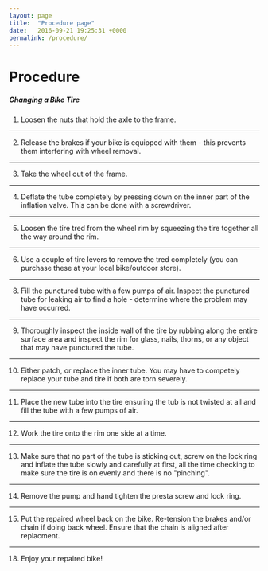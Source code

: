 ```yaml
---
layout: page
title:  "Procedure page"
date:   2016-09-21 19:25:31 +0000
permalink: /procedure/
---
```


# Procedure

##### Changing a Bike Tire
1. Loosen the nuts that hold the axle to the frame.
---
2. Release the brakes if your bike is equipped with them - this prevents them interfering with wheel removal.
---
3. Take the wheel out of the frame.
---
4. Deflate the tube completely by pressing down on the inner part of the inflation valve. This can be done with a screwdriver. 
---
5. Loosen the tire tred from the wheel rim by squeezing the tire together all the way around the rim.
---
6. Use a couple of tire levers to remove the tred completely (you can purchase these at your local bike/outdoor store).
---
8. Fill the punctured tube with a few pumps of air. Inspect the punctured tube for leaking air to find a hole - determine where the problem may have occurred.
---
9. Thoroughly inspect the inside wall of the tire by rubbing along the entire surface area and inspect the rim for glass, nails, thorns, or any object that may have punctured the tube.
---
10. Either patch, or replace the inner tube. You may have to competely replace your tube and tire if both are torn severely. 
---
11. Place the new tube into the tire ensuring the tub is not twisted at all and fill the tube with a few pumps of air.
---
12. Work the tire onto the rim one side at a time.
---
13. Make sure that no part of the tube is sticking out, screw on the lock ring and inflate the tube slowly and carefully at first, all the time checking to make sure the tire is on evenly and there is no "pinching".
---
14. Remove the pump and hand tighten the presta screw and lock ring.
---
15. Put the repaired wheel back on the bike. Re-tension the brakes and/or chain if doing back wheel. Ensure that the chain is aligned after replacment. 
 ---
18. Enjoy your repaired bike!
